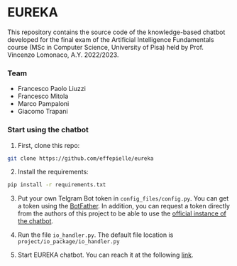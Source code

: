 # EUREKA

This repository contains the source code of the knowledge-based chatbot developed for the final exam of the Artificial Intelligence Fundamentals course (MSc in Computer Science, University of Pisa) held by Prof. Vincenzo Lomonaco, A.Y. 2022/2023.

### Team
- Francesco Paolo Liuzzi
- Francesco Mitola
- Marco Pampaloni
- Giacomo Trapani

### Start using the chatbot
1. First, clone this repo:
```bash
git clone https://github.com/effepielle/eureka
```
2. Install the requirements:
```bash
pip install -r requirements.txt
```
3. Put your own Telgram Bot token in ```config_files/config.py```. You can get a token using the [BotFather](https://t.me/botfather). In addition, you can request a token directly from the authors of this project to be able to use the [official instance of the chatbot](https://t.me/eurekachatbot).

4. Run the file ```io_handler.py```. The default file location is ```project/io_package/io_handler.py```

5. Start EUREKA chatbot. You can reach it at the following [link](https://t.me/eurekachatbot).





